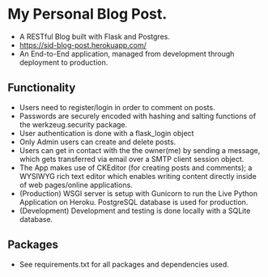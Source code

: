 # My Personal Blog Post.
* A RESTful Blog built with Flask and Postgres.
* https://sid-blog-post.herokuapp.com/
* An End-to-End application, managed from development through deployment to production.

## Functionality
* Users need to register/login in order to comment on posts.
* Passwords are securely encoded with hashing and salting functions of the werkzeug.security package.
* User authentication is done with a flask_login object
* Only Admin users can create and delete posts.
* Users can get in contact with the the owner(me) by sending a message, which gets transferred via email over a SMTP client session object.
* The App makes use of CKEditor (for creating posts and comments); a WYSIWYG rich text editor which enables writing content directly inside of web pages/online applications.
* (Production) WSGI server is setup with Gunicorn to run the Live Python Application on Heroku. PostgreSQL database is used for production.
* (Development) Development and testing is done locally with a SQLite database.

## Packages
* See requirements.txt for all packages and dependencies used.
